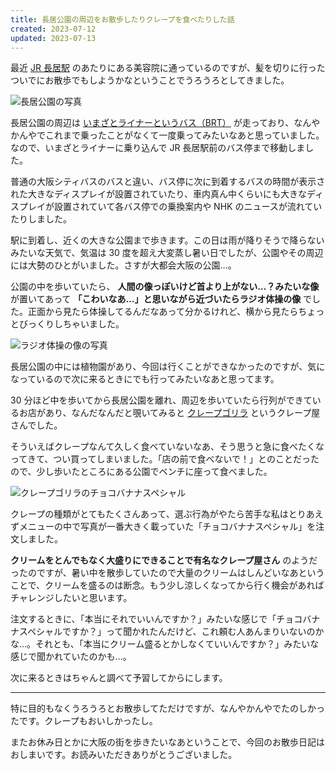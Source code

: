```yaml
---
title: 長居公園の周辺をお散歩したりクレープを食べたりした話
created: 2023-07-12
updated: 2023-07-13
---
```


最近 [JR 長居駅](https://www.jr-odekake.net/eki/top?id=0621904) のあたりにある美容院に通っているのですが、髪を切りに行ったついでにお散歩でもしようかなということでうろうろとしてきました。

![長居公園の写真](c028f41f-fc01-4a58-4404-d355f2fc0f00)

長居公園の周辺は [いまざとライナーというバス（BRT）](https://brt.osakametro.co.jp/news/topics/BRT_gosyoukai.php) が走っており、なんやかんやでこれまで乗ったことがなくて一度乗ってみたいなあと思っていました。なので、いまざとライナーに乗り込んで JR 長居駅前のバス停まで移動しました。

普通の大阪シティバスのバスと違い、バス停に次に到着するバスの時間が表示された大きなディスプレイが設置されていたり、車内真ん中くらいにも大きなディスプレイが設置されていて各バス停での乗換案内や NHK のニュースが流れていたりしました。

駅に到着し、近くの大きな公園まで歩きます。この日は雨が降りそうで降らないみたいな天気で、気温は 30 度を超え大変蒸し暑い日でしたが、公園やその周辺には大勢のひとがいました。さすが大都会大阪の公園…。

公園の中を歩いていたら、 **人間の像っぽいけど首より上がない…？みたいな像** が置いてあって **「こわいなあ…」と思いながら近づいたらラジオ体操の像** でした。正面から見たら体操してるんだなあって分かるけれど、横から見たらちょっとびっくりしちゃいました。

![ラジオ体操の像の写真](cf9940da-b6f0-4aa4-1e33-a194ffa4ff00)

長居公園の中には植物園があり、今回は行くことができなかったのですが、気になっているので次に来るときにでも行ってみたいなあと思ってます。

30 分ほど中を歩いてから長居公園を離れ、周辺を歩いていたら行列ができているお店があり、なんだなんだと覗いてみると [クレープゴリラ](https://www.instagram.com/crepegorilla/) というクレープ屋さんでした。

そういえばクレープなんて久しく食べていないなあ、そう思うと急に食べたくなってきて、つい買ってしまいました。「店の前で食べないで！」とのことだったので、少し歩いたところにある公園でベンチに座って食べました。

![クレープゴリラのチョコバナナスペシャル](4880453f-3a19-47e4-9b89-f708916ff700)

クレープの種類がとてもたくさんあって、選ぶ行為がやたら苦手な私はとりあえずメニューの中で写真が一番大きく載っていた「チョコバナナスペシャル」を注文しました。

**クリームをとんでもなく大盛りにできることで有名なクレープ屋さん** のようだったのですが、暑い中を散歩していたので大量のクリームはしんどいなあということで、クリームを盛るのは断念。もう少し涼しくなってから行く機会があればチャレンジしたいと思います。

注文するときに、「本当にそれでいいんですか？」みたいな感じで「チョコバナナスペシャルですか？」って聞かれたんだけど、これ頼む人あんまりいないのかな…。それとも、「本当にクリーム盛るとかしなくていいんですか？」みたいな感じで聞かれていたのかも…。

次に来るときはちゃんと調べて予習してからにします。

---

特に目的もなくうろうろとお散歩してただけですが、なんやかんやでたのしかったです。クレープもおいしかったし。

またお休み日とかに大阪の街を歩きたいなあということで、今回のお散歩日記はおしまいです。お読みいただきありがとうございました。
